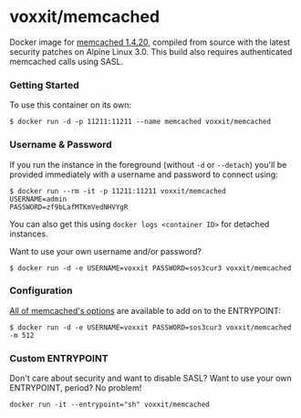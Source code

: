 # voxxit/memcached

Docker image for [memcached 1.4.20](http://memcached.org), compiled from source with the latest security patches on Alpine Linux 3.0. This build also requires authenticated memcached calls using SASL.

### Getting Started

To use this container on its own:

```shell
$ docker run -d -p 11211:11211 --name memcached voxxit/memcached
```

### Username & Password

If you run the instance in the foreground (without `-d` or `--detach`) you'll be provided immediately with a username and password to connect using:

```shell
$ docker run --rm -it -p 11211:11211 voxxit/memcached
USERNAME=admin
PASSWORD=zf9bLafMTKmVedNHVYgR
```

You can also get this using `docker logs <container ID>` for detached instances.

Want to use your own username and/or password?

```shell
$ docker run -d -e USERNAME=voxxit PASSWORD=sos3cur3 voxxit/memcached
```

### Configuration

[All of memcached's options](https://code.google.com/p/memcached/wiki/NewConfiguringServer) are available to add on to the ENTRYPOINT:

```shell
$ docker run -d -e USERNAME=voxxit PASSWORD=sos3cur3 voxxit/memcached -m 512
```

### Custom ENTRYPOINT

Don't care about security and want to disable SASL? Want to use your own ENTRYPOINT, period? No problem!

```shell
docker run -it --entrypoint="sh" voxxit/memcached
```
